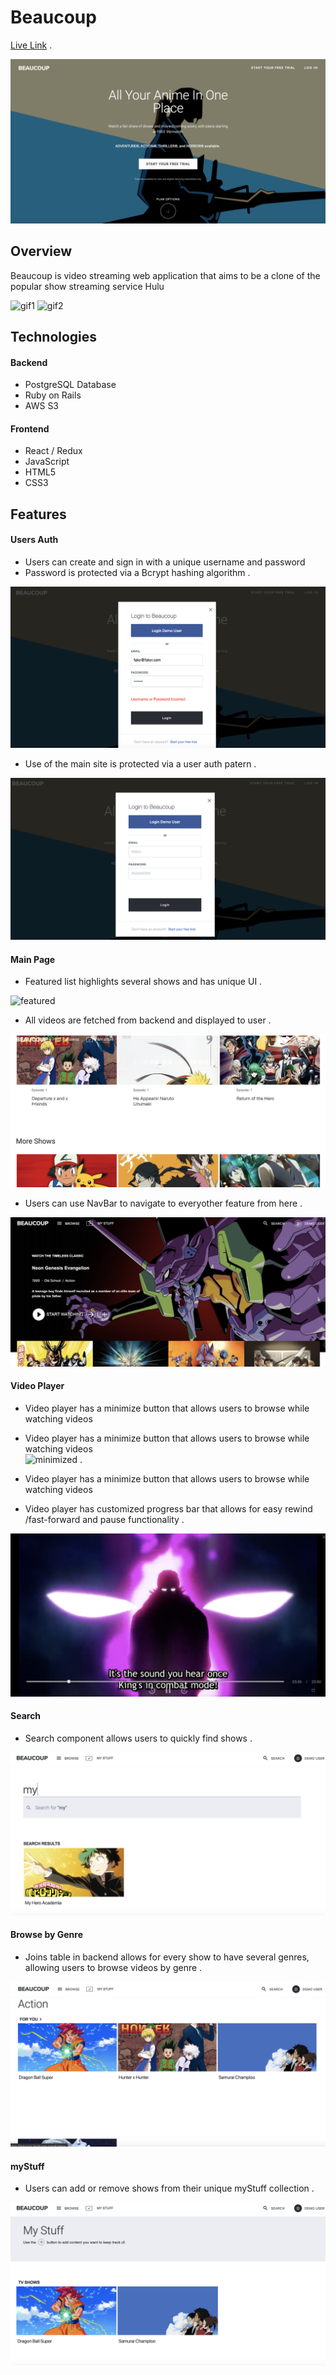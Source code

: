 # Beaucoup

[Live Link](https://beaucoup.herokuapp.com) . 
  
    
    
![alt text](https://github.com/jbotoro/markdown_images/blob/master/beaucoupsplash.png)


## Overview

Beaucoup is video streaming web application that aims to be a clone of the popular show streaming service Hulu

![gif1](https://github.com/jbotoro/markdown_images/blob/master/beaucoupgif1.gif)
![gif2](https://github.com/jbotoro/markdown_images/blob/master/beaucoupgif2.gif)

## Technologies 
 
#### Backend
  * PostgreSQL Database
  * Ruby on Rails
  * AWS S3
  
#### Frontend
  * React / Redux
  * JavaScript
  * HTML5
  * CSS3
  
## Features
 
#### Users Auth
   * Users can create and sign in with a unique username and password
   * Password is protected via a Bcrypt hashing algorithm . 
     
     
   ![loginfail](https://github.com/jbotoro/markdown_images/blob/master/failedloginbeaucoup.png)
   
   * Use of the main site is protected via a user auth patern . 
     
     
   ![login](https://github.com/jbotoro/markdown_images/blob/master/beaucouploginform.png)
   
 
#### Main Page 
   * Featured list highlights several shows and has unique UI . 
     
     
   ![featured](https://github.com/jbotoro/markdown_images/blob/master/beaucoupindexfeatured.png)
   * All videos are fetched from backend and displayed to user . 
     
     
   ![index](https://github.com/jbotoro/markdown_images/blob/master/beaucoupindexshows.png)
   * Users can use NavBar to navigate to everyother feature from here . 
     
   ![NavBar](https://github.com/jbotoro/markdown_images/blob/master/logged-in-navbar.png)  
     
     
#### Video Player  

   * Video player has a minimize button that allows users to browse while watching videos  
     
     
   * Video player has a minimize button that allows users to browse while watching videos  
   ![minimized](https://github.com/jbotoro/markdown_images/blob/master/minimizedplayer.png) . 
     
     
   * Video player has a minimize button that allows users to browse while watching videos  
     
     
   * Video player has customized progress bar that allows for easy rewind /fast-forward and pause functionality . 
     
     
   ![progressbar](https://github.com/jbotoro/markdown_images/blob/master/videoplayerbeaucoup.png)
#### Search
   * Search component allows users to quickly find shows . 
     

   ![search](https://github.com/jbotoro/markdown_images/blob/master/beaucoupsearch.png)
#### Browse by Genre
   * Joins table in backend allows for every show to have several genres, allowing users to browse videos by genre . 
     
     
   ![genrebrowse](https://github.com/jbotoro/markdown_images/blob/master/beaucoupbrowsegenres.png)
#### myStuff
   * Users can add or remove shows from their unique myStuff collection . 
     
     
   ![myStuff](https://github.com/jbotoro/markdown_images/blob/master/beaucoupmystuff.png)




